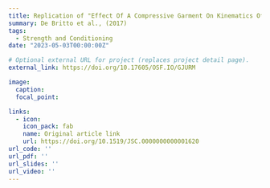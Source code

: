```yaml
---
title: Replication of "Effect Of A Compressive Garment On Kinematics Of Jump-Landing Tasks"
summary: De Britto et al., (2017)
tags:
  - Strength and Conditioning
date: "2023-05-03T00:00:00Z"

# Optional external URL for project (replaces project detail page).
external_link: https://doi.org/10.17605/OSF.IO/GJURM

image:
  caption: 
  focal_point: 

links:
  - icon: 
    icon_pack: fab
    name: Original article link
    url: https://doi.org/10.1519/JSC.0000000000001620
url_code: ''
url_pdf: ''
url_slides: ''
url_video: ''
---
```

